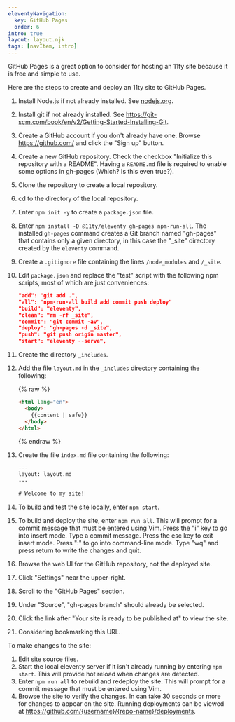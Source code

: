 ```yaml
---
eleventyNavigation:
  key: GitHub Pages
  order: 6
intro: true
layout: layout.njk
tags: [navItem, intro]
---
```


GitHub Pages is a great option to consider for hosting an 11ty site
because it is free and simple to use.

Here are the steps to create and deploy an 11ty site to GitHub Pages.

1. Install Node.js if not already installed.
   See [nodejs.org](http://nodejs.org).
1. Install git if not already installed.
   See <https://git-scm.com/book/en/v2/Getting-Started-Installing-Git>.
1. Create a GitHub account if you don't already have one.
   Browse <https://github.com/> and click the "Sign up" button.
1. Create a new GitHub repository.
   Check the checkbox "Initialize this repository with a README".
   Having a `README.md` file is required
   to enable some options in gh-pages (Which? Is this even true?).
1. Clone the repository to create a local repository.
1. cd to the directory of the local repository.
1. Enter `npm init -y` to create a `package.json` file.
1. Enter `npm install -D @11ty/eleventy gh-pages npm-run-all`.
   The installed `gh-pages` command creates a Git branch named "gh-pages"
   that contains only a given directory, in this case the
   "\_site" directory created by the `eleventy` command.
1. Create a `.gitignore` file containing the lines `/node_modules` and `/_site`.
1. Edit `package.json` and replace the "test" script with the following
   npm scripts, most of which are just conveniences:

   ```json
   "add": "git add .",
   "all": "npm-run-all build add commit push deploy"
   "build": "eleventy",
   "clean": "rm -rf _site",
   "commit": "git commit -av",
   "deploy": "gh-pages -d _site",
   "push": "git push origin master",
   "start": "eleventy --serve",
   ```

1. Create the directory `_includes`.
1. Add the file `layout.md` in the `_includes`
   directory containing the following:

   {% raw %}

   ```html
   <html lang="en">
     <body>
       {{content | safe}}
     </body>
   </html>
   ```

   {% endraw %}

1. Create the file `index.md` file containing the following:

   ```html
   ---
   layout: layout.md
   ---

   # Welcome to my site!
   ```

1. To build and test the site locally, enter `npm start`.
1. To build and deploy the site, enter `npm run all`.
   This will prompt for a commit message that must be entered using Vim.
   Press the "i" key to go into insert mode.
   Type a commit message.
   Press the esc key to exit insert mode.
   Press ":" to go into command-line mode.
   Type "wq" and press return to write the changes and quit.
1. Browse the web UI for the GitHub repository, not the deployed site.
1. Click "Settings" near the upper-right.
1. Scroll to the "GitHub Pages" section.
1. Under "Source", "gh-pages branch" should already be selected.
1. Click the link after "Your site is ready to be published at"
   to view the site.
1. Considering bookmarking this URL.

To make changes to the site:

1. Edit site source files.
1. Start the local eleventy server if it isn't already running
   by entering `npm start`.
   This will provide hot reload when changes are detected.
1. Enter `npm run all` to rebuild and redeploy the site.
   This will prompt for a commit message that must be entered using Vim.
1. Browse the site to verify the changes.
   In can take 30 seconds or more for changes to appear on the site.
   Running deployments can be viewed at
   <https://github.com/{username}/{repo-name}/deployments>.
